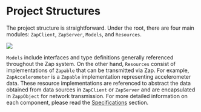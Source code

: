 # Project Structures

The project structure is straightforward. Under the root, there are four main modules: `ZapClient`, `ZapServer`, `Models`, and `Resources`.

![](https://user-images.githubusercontent.com/6410412/282663485-04699a9f-2909-41eb-86cc-41af916b3439.png)

`Models` include interfaces and type definitions generally referenced throughout the Zap system. On the other hand, `Resources` consist of implementations of `Zapable` that can be transmitted via Zap. For example, `ZapAccelerometer` is a `Zapable` implementation representing accelerometer data. These resource implementations are referenced to abstract the data obtained from data sources in `ZapClient` or `ZapServer` and are encapsulated in `ZappObject` for network transmission. For more detailed information on each component, please read the [Specifications](./specifications/README.md) section.
